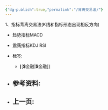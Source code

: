 ```yaml
---
{"dg-publish":true,"permalink":"/背离交易法/"}
---
```


1、指标背离交易法(K线和指标形态出现相反方向)
- 趋势指标MACD
- 震荡指标KDJ RSI





- 标签: 
	-  [[💲金融\|💲金融]]
- 参考资料:
	-  
- 上一页:
	-  
